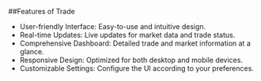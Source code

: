 ##Features of Trade
- User-friendly Interface: Easy-to-use and intuitive design.
- Real-time Updates: Live updates for market data and trade status.
- Comprehensive Dashboard: Detailed trade and market information at a glance.
- Responsive Design: Optimized for both desktop and mobile devices.
- Customizable Settings: Configure the UI according to your preferences.